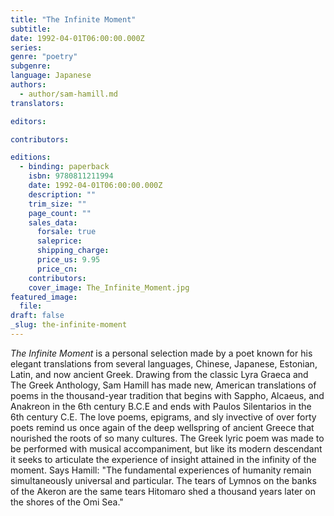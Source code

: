 ```yaml
---
title: "The Infinite Moment"
subtitle:
date: 1992-04-01T06:00:00.000Z
series:
genre: "poetry"
subgenre:
language: Japanese
authors:
  - author/sam-hamill.md
translators:

editors:

contributors:

editions:
  - binding: paperback
    isbn: 9780811211994
    date: 1992-04-01T06:00:00.000Z
    description: ""
    trim_size: ""
    page_count: ""
    sales_data:
      forsale: true
      saleprice:
      shipping_charge:
      price_us: 9.95
      price_cn:
    contributors:
    cover_image: The_Infinite_Moment.jpg
featured_image:
  file:
draft: false
_slug: the-infinite-moment
---
```


_The Infinite Moment_ is a personal selection made by a poet known for his elegant translations from several languages, Chinese, Japanese, Estonian, Latin, and now ancient Greek. Drawing from the classic Lyra Graeca and The Greek Anthology, Sam Hamill has made new, American translations of poems in the thousand-year tradition that begins with Sappho, Alcaeus, and Anakreon in the 6th century B.C.E and ends with Paulos Silentarios in the 6th century C.E. The love poems, epigrams, and sly invective of over forty poets remind us once again of the deep wellspring of ancient Greece that nourished the roots of so many cultures. The Greek lyric poem was made to be performed with musical accompaniment, but like its modern descendant it seeks to articulate the experience of insight attained in the infinity of the moment. Says Hamill: "The fundamental experiences of humanity remain simultaneously universal and particular. The tears of Lymnos on the banks of the Akeron are the same tears Hitomaro shed a thousand years later on the shores of the Omi Sea."

